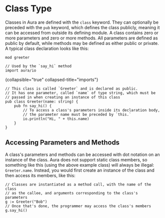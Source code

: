 # Class Type

Classes in Aura are defined with the `class` keyword. They can optionally be preceded with the `pub` keyword, which defines
the class publicly, meaning it can be accessed from outside its defining module. A class contains zero or more parameters
and zero or more methods. All parameters are defined as public by default, while methods may be defined as either public
or private. A typical class declaration looks like this:
```
mod greeter

// Used by the `say_hi` method
import aura/io
```
{collapsible="true" collapsed-title="imports"}
```
// This class is called `Greeter` and is declared as public.
// It has one parameter, called `name` of type string, which must be
// passed in when creating an instance of this class
pub class Greeter(name: string) {
    pub fn say_hi() {
        // To access a class's parameters inside its declaration body,
        // the parameter name must be preceded by `this.`
        io.println("Hi, " + this.name)
    }
}
```

## Accessing Parameters and Methods

A class's parameters and methods can be accessed with dot notation on an instance of the class. Aura does not support
static class members, so something like this (using the above example class) will always be illegal: `Greeter.name`.
Instead, you would first create an instance of the class and then access its members, like this:
```
// Classes are instantiated as a method call, with the name of the class
// as the callee, and arguments corresponding to the class's parameters
g := Greeter("Bob")
// Once that's done, the programmer may access the class's members
g.say_hi()
```